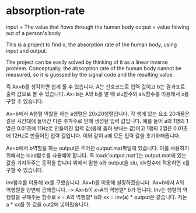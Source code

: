 # absorption-rate

input = The value that flows through the human body
output = value flowing out of a person's body

This is a project to find x, the absorption rate of the human body, using input and output.

The project can be easily solved by thinking of it as a linear inverse problem.
Conceptually, the absorption rate of the human body cannot be measured, so it is guessed by the signal code and the resulting value.

즉 Ax=b를 생각하면 쉽게 풀 수 있습니다.
A는 신호코드로 입력 값이고 b는 결과표로 출력 값으로 볼 수 있습니다.
Ax=b는 A와 b를 알 때 slu함수와 slv함수를 이용해서 x를 구할 수 있습니다. 

Ax=b에서 A행렬 역할을 하는 a행렬은 20x20행렬입니다.
각 행에 있는 요소 20개들은 같은 시간대에 들어간 다른 주파수로 인해 생성된 입력 값입니다.
예를 들어 a의 1행의 1열은 0.01초에 11Hz로 만들어진 입력 값(몸에 흘러 보내는 값)이고
1행의 2열은 0.01초에 12Hz로 만들어진 입력 값입니다.
이와 같이 a에 모든 입력 값을 초기화해줍니다.

Ax=b에서 b역할을 하는 output은 주어진 output.mat파일에 있습니다.
이를 사용하기 위해서는 load함수를 사용해야 합니다.
즉 load('output.mat')는 output.mat에 있는 값을 가져와주는 동작을 합니다
위에서 말한 a와 output을 slu, slv함수에 적용하면 x를 구할 수 있습니다.

inv함수를 이용해 xx를 구했습니다.
Ax=b를 이용해 설명하겠습니다.
Ax=b에서 A의 역행렬을 양변에 곱해줍니다. 
-> Ax=b이 x=A의 역행렬* b가 됩니다.
Inv는 행렬의 역행렬을 구해주는 함수로 x = A의 역행렬* b와 xx = inv(a) * output은 같습니다.
저는 a * xx를 한 값을 out2에 넣어줬습니다.
